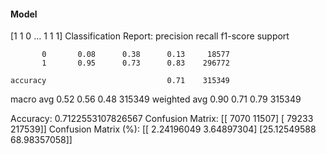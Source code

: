 #### Model
[1 1 0 ... 1 1 1]
Classification Report:
              precision    recall  f1-score   support

           0       0.08      0.38      0.13     18577
           1       0.95      0.73      0.83    296772

    accuracy                           0.71    315349
   macro avg       0.52      0.56      0.48    315349
weighted avg       0.90      0.71      0.79    315349

Accuracy: 0.7122553107826567
Confusion Matrix:
[[  7070  11507]
 [ 79233 217539]]
Confusion Matrix (%):
[[ 2.24196049  3.64897304]
 [25.12549588 68.98357058]]
